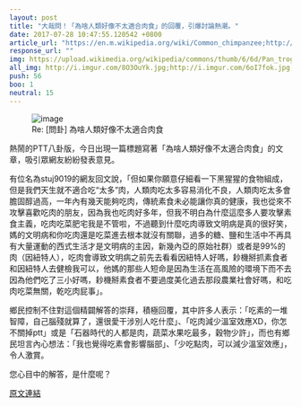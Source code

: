 ```yaml
---
layout: post
title: "大哉問！「為啥人類好像不太適合肉食」的回覆，引爆討論熱潮。"
date: 2017-07-28 10:47:55.120542 +0800
article_url: "https://en.m.wikipedia.org/wiki/Common_chimpanzee;http://i.imgur.com/8O3OuYk.jpg;http://i.imgur.com/6oI7fok.jpg;http://i.imgur.com/otRxeol.jpg;http://i.imgur.com/D42ajTU.jpg;http://i.imgur.com/7yuzkLZ.jpg;http://www.natgeomedia.com/news/special/7731"
response_url: ""
img: https://upload.wikimedia.org/wikipedia/commons/thumb/6/6d/Pan_troglodytes_%28male%29.jpg/1200px-Pan_troglodytes_%28male%29.jpg
all_img: http://i.imgur.com/8O3OuYk.jpg;http://i.imgur.com/6oI7fok.jpg;http://i.imgur.com/otRxeol.jpg;http://i.imgur.com/D42ajTU.jpg;http://i.imgur.com/7yuzkLZ.jpg;http://www.natgeomedia.com/wp-content/uploads/2016/01/grid_2048-1024x510-1.jpg
push: 56
boo: 1
neutral: 15
---
```


<figure>
<img src="https://upload.wikimedia.org/wikipedia/commons/thumb/6/6d/Pan_troglodytes_%28male%29.jpg/1200px-Pan_troglodytes_%28male%29.jpg" alt="image">
<figcaption>
Re: [問卦] 為啥人類好像不太適合肉食
</figcaption>
</figure>



熱鬧的PTT八卦版，今日出現一篇標題寫著「為啥人類好像不太適合肉食」的文章，吸引眾網友紛紛發表意見。

有位名為stuj9019的網友回文說，「但如果你願意仔細看一下黑猩猩的食物組成，但是我們天生就不適合吃“太多”肉，人類肉吃太多容易消化不良，人類肉吃太多會膽固醇過高，一年內有幾天能夠吃肉，傳統素食未必能讓你真的健康，我也從來不攻擊喜歡吃肉的朋友，因為我也吃肉好多年，但我不明白為什麼這麼多人要攻擊素食主義，吃肉吃菜肥宅我是不管啦，不過聽到什麼吃肉導致文明病是真的很好笑，媽的文明病和你吃肉還是吃菜進去根本就沒有關聯，過多的糖、鹽和生活中不再具有大量運動的西式生活才是文明病的主因，新幾內亞的原始社群）或者是99%的肉（因紐特人），吃肉會導致文明病之前先去看看因紐特人好嗎，耖機掰抓素食者和因紐特人去健檢我可以，他媽的那些人短命是因為生活在高風險的環境下而不去因為他們吃了三小好嗎，耖機掰素食者不要過度美化過去那段農業社會好嗎，和吃肉吃菜無關，乾吃肉屁事」。

鄉民控制不住對這個精闢解答的崇拜，積極回覆，其中許多人表示：「吃素的一堆智障，自己腦殘就算了，還很愛干涉別人吃什麼」、「吃肉減少溫室效應XD，你怎不關掉ptt」或是「石器時代的人都是肉，蔬菜水果吃最多，穀物少許」，而也有鄉民坦言內心想法：「我也覺得吃素會影響腦部」、「少吃點肉，可以減少溫室效應」，令人激賞。

您心目中的解答，是什麼呢？

<a href = "https://www.ptt.cc/bbs/Gossiping/M.1501200053.A.802.html">原文連結</a>

